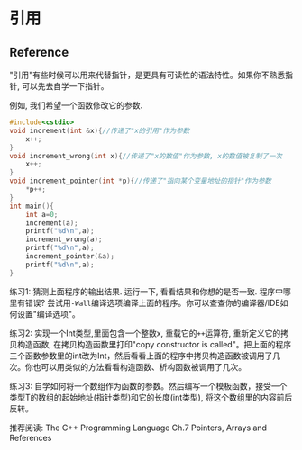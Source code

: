 # 引用
## Reference

"引用"有些时候可以用来代替指针，是更具有可读性的语法特性。如果你不熟悉指针, 可以先去自学一下指针。

例如, 我们希望一个函数修改它的参数.

```c++
#include<cstdio>
void increment(int &x){//传递了"x的引用"作为参数
    x++;
}
void increment_wrong(int x){//传递了"x的数值"作为参数, x的数值被复制了一次
    x++;
}
void increment_pointer(int *p){//传递了"指向某个变量地址的指针"作为参数
    *p++;
}
int main(){
    int a=0;
    increment(a);
    printf("%d\n",a);
    increment_wrong(a);
    printf("%d\n",a);
    increment_pointer(&a);
    printf("%d\n",a);
}
```

练习1: 猜测上面程序的输出结果. 运行一下, 看看结果和你想的是否一致. 程序中哪里有错误? 尝试用`-Wall`编译选项编译上面的程序。你可以查查你的编译器/IDE如何设置"编译选项"。

练习2: 实现一个Int类型,里面包含一个整数x, 重载它的`++`运算符, 重新定义它的拷贝构造函数, 在拷贝构造函数里打印"copy constructor is called"。把上面的程序三个函数参数里的int改为Int，然后看看上面的程序中拷贝构造函数被调用了几次。你也可以用类似的方法看看构造函数、析构函数被调用了几次。

练习3: 自学如何将一个数组作为函数的参数。然后编写一个模板函数，接受一个类型T的数组的起始地址(指针类型)和它的长度(int类型), 将这个数组里的内容前后反转。

推荐阅读: The C++ Programming Language Ch.7 Pointers, Arrays and References

